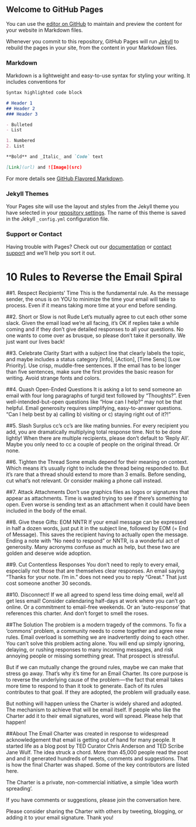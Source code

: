 ## Welcome to GitHub Pages

You can use the [editor on GitHub](https://github.com/gmcressman/email-charter/edit/master/index.md) to maintain and preview the content for your website in Markdown files.

Whenever you commit to this repository, GitHub Pages will run [Jekyll](https://jekyllrb.com/) to rebuild the pages in your site, from the content in your Markdown files.

### Markdown

Markdown is a lightweight and easy-to-use syntax for styling your writing. It includes conventions for

```markdown
Syntax highlighted code block

# Header 1
## Header 2
### Header 3

- Bulleted
- List

1. Numbered
2. List

**Bold** and _Italic_ and `Code` text

[Link](url) and ![Image](src)
```

For more details see [GitHub Flavored Markdown](https://guides.github.com/features/mastering-markdown/).

### Jekyll Themes

Your Pages site will use the layout and styles from the Jekyll theme you have selected in your [repository settings](https://github.com/gmcressman/email-charter/settings). The name of this theme is saved in the Jekyll `_config.yml` configuration file.

### Support or Contact

Having trouble with Pages? Check out our [documentation](https://help.github.com/categories/github-pages-basics/) or [contact support](https://github.com/contact) and we’ll help you sort it out.

# 10 Rules to Reverse the Email Spiral
##1. Respect Recipients’ Time
This is the fundamental rule. As the message sender, the onus is on YOU to minimize the time your email will take to process. Even if it means taking more time at your end before sending.

##2. Short or Slow is not Rude
Let’s mutually agree to cut each other some slack. Given the email load we’re all facing, it’s OK if replies take a while coming and if they don’t give detailed responses to all your questions. No one wants to come over as brusque, so please don’t take it personally. We just want our lives back!

##3. Celebrate Clarity
Start with a subject line that clearly labels the topic, and maybe includes a status category [Info], [Action], [Time Sens] [Low Priority]. Use crisp, muddle-free sentences. If the email has to be longer than five sentences, make sure the first provides the basic reason for writing. Avoid strange fonts and colors.

##4. Quash Open-Ended Questions
It is asking a lot to send someone an email with four long paragraphs of turgid text followed by “Thoughts?”. Even well-intended-but-open questions like “How can I help?” may not be that helpful. Email generosity requires simplifying, easy-to-answer questions. “Can I help best by a) calling b) visiting or c) staying right out of it?!”

##5. Slash Surplus cc’s
cc’s are like mating bunnies. For every recipient you add, you are dramatically multiplying total response time. Not to be done lightly! When there are multiple recipients, please don’t default to ‘Reply All’. Maybe you only need to cc a couple of people on the original thread. Or none.

##6. Tighten the Thread
Some emails depend for their meaning on context. Which means it’s usually right to include the thread being responded to. But it’s rare that a thread should extend to more than 3 emails. Before sending, cut what’s not relevant. Or consider making a phone call instead.

##7. Attack Attachments
Don’t use graphics files as logos or signatures that appear as attachments. Time is wasted trying to see if there’s something to open. Even worse is sending text as an attachment when it could have been included in the body of the email.

##8. Give these Gifts: EOM NNTR
If your email message can be expressed in half a dozen words, just put it in the subject line, followed by EOM (= End of Message). This saves the recipient having to actually open the message. Ending a note with “No need to respond” or NNTR, is a wonderful act of generosity. Many acronyms confuse as much as help, but these two are golden and deserve wide adoption.

##9. Cut Contentless Responses
You don’t need to reply to every email, especially not those that are themselves clear responses. An email saying “Thanks for your note. I’m in.” does not need you to reply “Great.” That just cost someone another 30 seconds.

##10. Disconnect!
If we all agreed to spend less time doing email, we’d all get less email! Consider calendaring half-days at work where you can’t go online. Or a commitment to email-free weekends. Or an ‘auto-response’ that references this charter. And don’t forget to smell the roses.

##The Solution
The problem is a modern tragedy of the commons. To fix a ‘commons’ problem, a community needs to come together and agree new rules. Email overload is something we are inadvertently doing to each other. You can’t solve this problem acting alone. You will end up simply ignoring, delaying, or rushing responses to many incoming messages, and risk annoying people or missing something great. That prospect is stressful.

But if we can mutually change the ground rules, maybe we can make that stress go away. That’s why it’s time for an Email Charter. Its core purpose is to reverse the underlying cause of the problem — the fact that email takes more time to respond to than it took to generate. Each of its rules contributes to that goal. If they are adopted, the problem will gradually ease.

But nothing will happen unless the Charter is widely shared and adopted. The mechanism to achieve that will be email itself. If people who like the Charter add it to their email signatures, word will spread. Please help that happen!

##About
The Email Charter was created in response to widespread acknowledgement that email is getting out of hand for many people. It started life as a blog post by TED Curator Chris Anderson and TED Scribe Jane Wulf. The idea struck a chord. More than 45,000 people read the post and and it generated hundreds of tweets, comments and suggestions. That is how the final Charter was shaped. Some of the key contributors are listed here.

The Charter is a private, non-commercial initiative, a simple ‘idea worth spreading’.

If you have comments or suggestions, please join the conversation here.

Please consider sharing the Charter with others by tweeting, blogging, or adding it to your email signature.
Thank you!